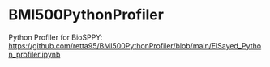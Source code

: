 # BMI500PythonProfiler
Python Profiler for BioSPPY: https://github.com/retta95/BMI500PythonProfiler/blob/main/ElSayed_Python_profiler.ipynb
